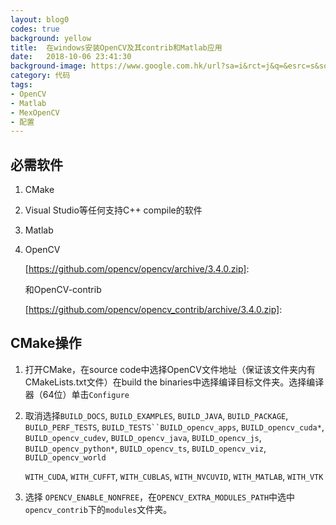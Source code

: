 ```yaml
---
layout: blog0
codes: true
background: yellow
title:  在windows安装OpenCV及其contrib和Matlab应用
date:   2018-10-06 23:41:30
background-image: https://www.google.com.hk/url?sa=i&rct=j&q=&esrc=s&source=images&cd=&cad=rja&uact=8&ved=2ahUKEwjx_9XUk_LdAhUI97wKHUtfAmsQjRx6BAgBEAU&url=https%3A%2F%2Fzh.wikipedia.org%2Fwiki%2FOpenCV&psig=AOvVaw0HWVnTqtpqSiysPuUTHdSa&ust=1538926907746498
category: 代码
tags:
- OpenCV
- Matlab
- MexOpenCV
- 配置
---
```

## 必需软件

1. CMake

2. Visual Studio等任何支持C++ compile的软件

3. Matlab

4. OpenCV

   [https://github.com/opencv/opencv/archive/3.4.0.zip]: 

   和OpenCV-contrib

   [https://github.com/opencv/opencv_contrib/archive/3.4.0.zip]: 

## CMake操作

   1. 打开CMake，在source code中选择OpenCV文件地址（保证该文件夹内有CMakeLists.txt文件）在build the binaries中选择编译目标文件夹。选择编译器（64位）单击`Configure`

   2. 取消选择`BUILD_DOCS`, `BUILD_EXAMPLES`, `BUILD_JAVA`, `BUILD_PACKAGE`, `BUILD_PERF_TESTS`, `BUILD_TESTS``BUILD_opencv_apps`, `BUILD_opencv_cuda*`, `BUILD_opencv_cudev`, `BUILD_opencv_java`, `BUILD_opencv_js`, `BUILD_opencv_python*`, `BUILD_opencv_ts`, `BUILD_opencv_viz`, `BUILD_opencv_world`

      `WITH_CUDA`, `WITH_CUFFT`, `WITH_CUBLAS`, `WITH_NVCUVID`, `WITH_MATLAB`, `WITH_VTK`

   3. 选择 `OPENCV_ENABLE_NONFREE`，在`OPENCV_EXTRA_MODULES_PATH`中选中`opencv_contrib`下的`modules`文件夹。

